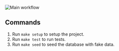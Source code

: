 ![Main workflow](https://github.com/InfluxOW/XSolla-News-Feed/workflows/Main%20workflow/badge.svg)

## Commands
1. Run `make setup` to setup the project.
2. Run `make test` to run tests.
3. Run `make seed` to seed the database with fake data.
